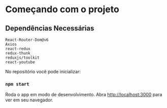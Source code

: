 # Começando com o projeto

 ## Dependências Necessárias
    React-Router-Dom@v6
    Axios
    react-redux
    redux-thunk
    reduxjs/toolkit
    react-youtube


No repositório você pode inicializar:

### `npm start`

Roda o app em modo de desenvolvimento.
Abra [http://localhost:3000](http://localhost:3000) para ver em seu navegador.

